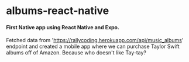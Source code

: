 # albums-react-native

<p align='center>
  <img 
    src='https://raw.githubusercontent.com/czhu6515/albums-react-native/master/assets/Screenshot_20181203-135024.png'
    alt='taylor swift albums'
    height=400
    width=230
  />
</p>




#### First Native app using React Native and Expo.




Fetched data from 'https://rallycoding.herokuapp.com/api/music_albums' endpoint and created a mobile app where we can purchase Taylor Swift albums off of Amazon. Because who doesn't like Tay-tay?

